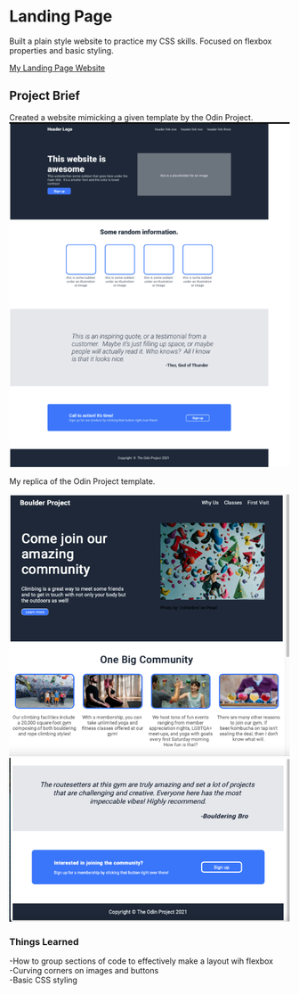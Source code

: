 # Landing Page
Built a plain style website to practice my CSS skills. Focused on flexbox properties and basic styling.

[My Landing Page Website](paulinalasko.github.io/landing-page)

## Project Brief
Created a website mimicking a given template by the Odin Project.
![Odin Project Website Template](images/odin-project-temp2.jpg)

My replica of the Odin Project template.

![Climbing Gym Website](images/my-project.jpg)
![Climbing Gym Website](images/my-project2.jpg)

### Things Learned

-How to group sections of code to effectively make a layout wih flexbox\
-Curving corners on images and buttons\
-Basic CSS styling
